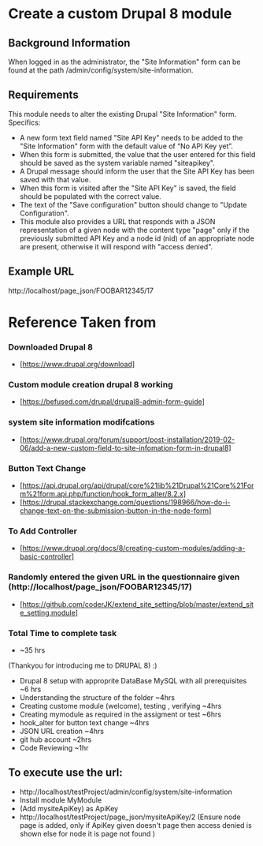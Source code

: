 # Create a custom Drupal 8 module

## Background Information

When logged in as the administrator, the "Site Information" form can be found at the path /admin/config/system/site-information.

## Requirements

This module needs to alter the existing Drupal "Site Information" form. Specifics:

* A new form text field named "Site API Key" needs to be added to the "Site Information" form with the default value of “No API Key yet”.
* When this form is submitted, the value that the user entered for this field should be saved as the system variable named "siteapikey".
* A Drupal message should inform the user that the Site API Key has been saved with that value.
* When this form is visited after the "Site API Key" is saved, the field should be populated with the correct value.
* The text of the "Save configuration" button should change to "Update Configuration".
* This module also provides a URL that responds with a JSON representation of a given node with the content type "page" only if the previously submitted API Key and a node id (nid) of an appropriate node are present, otherwise it will respond with "access denied".

## Example URL

http://localhost/page_json/FOOBAR12345/17


# Reference Taken from

### Downloaded Drupal 8
* [https://www.drupal.org/download]


### Custom module creation drupal 8 working
* [https://befused.com/drupal/drupal8-admin-form-guide]



### system site information modifcations
* [https://www.drupal.org/forum/support/post-installation/2019-02-06/add-a-new-custom-field-to-site-infomation-form-in-drupal8]

### Button Text Change
* [https://api.drupal.org/api/drupal/core%21lib%21Drupal%21Core%21Form%21form.api.php/function/hook_form_alter/8.2.x]
* [https://drupal.stackexchange.com/questions/198966/how-do-i-change-text-on-the-submission-button-in-the-node-form]


### To Add Controller
* [https://www.drupal.org/docs/8/creating-custom-modules/adding-a-basic-controller]

### Randomly entered the given URL in the questionnaire given (http://localhost/page_json/FOOBAR12345/17)
* [https://github.com/coderJK/extend_site_setting/blob/master/extend_site_setting.module]

### Total Time to complete task
* ~35 hrs 

(Thankyou for introducing me to DRUPAL 8) :)
* Drupal 8 setup with approprite DataBase MySQL with all prerequisites ~6 hrs
* Understanding the structure of the folder ~4hrs
* Creating custome module (welcome), testing , verifying ~4hrs
* Creating mymodule as required in the assigment or test ~6hrs
* hook_alter for button text change ~4hrs
* JSON URL creation ~4hrs
* git hub account ~2hrs
* Code Reviewing ~1hr



## To execute use the url:
* http://localhost/testProject/admin/config/system/site-information
* Install module MyModule
* (Add mysiteApiKey) as ApiKey
* http://localhost/testProject/page_json/mysiteApiKey/2 (Ensure node page is added, only if ApiKey given doesn't page then access denied is shown else for node it is page not found )
